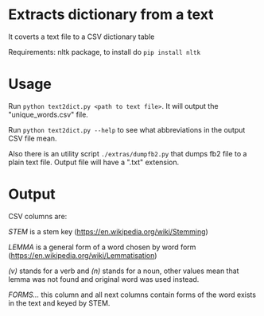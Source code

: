 # Extracts dictionary from a text
It coverts a text file to a CSV dictionary table

Requirements: nltk package, to install do `pip install nltk`

# Usage
Run `python text2dict.py <path to text file>`. It will output the "unique_words.csv" file.

Run `python text2dict.py --help` to see what abbreviations in the output CSV file mean.

Also there is an utility script `./extras/dumpfb2.py` that dumps fb2 file to a plain text file. Output file will have a ".txt" extension.

# Output
CSV columns are:

*STEM* is a stem key (https://en.wikipedia.org/wiki/Stemming)

*LEMMA* is a general form of a word chosen by word form (https://en.wikipedia.org/wiki/Lemmatisation)

*(v)* stands for a verb and *(n)* stands for a noun, other values mean that lemma was not found and original word was used instead.

*FORMS...* this column and all next columns contain forms of the word exists in the text and keyed by STEM.
